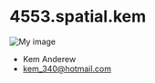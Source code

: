 # 4553.spatial.kem
![My image](https://pbs.twimg.com/profile_images/556220422786539520/NJ82Kjl4.jpeg)
+ Kem Anderew
+ kem_340@hotmail.com
